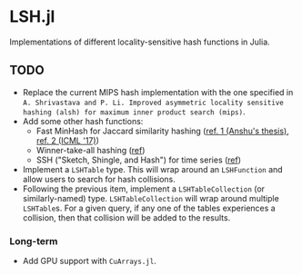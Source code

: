 # LSH.jl
Implementations of different locality-sensitive hash functions in Julia.

## TODO
- Replace the current MIPS hash implementation with the one specified in `A. Shrivastava and P. Li. Improved asymmetric locality sensitive hashing (alsh) for maximum inner product search (mips)`.
- Add some other hash functions:
  - Fast MinHash for Jaccard similarity hashing ([ref. 1 (Anshu's thesis)](https://www.cs.rice.edu/~as143/Doc/Anshumali_Shrivastava.pdf), [ref. 2 (ICML '17)](https://arxiv.org/pdf/1703.04664.pdf))
  - Winner-take-all hashing ([ref](http://auai.org/uai2018/proceedings/papers/321.pdf))
  - SSH ("Sketch, Shingle, and Hash") for time series ([ref](http://proceedings.mlr.press/v55/luo16.pdf))
- Implement a `LSHTable` type. This will wrap around an `LSHFunction` and allow users to search for hash collisions.
- Following the previous item, implement a `LSHTableCollection` (or similarly-named) type. `LSHTableCollection` will wrap around multiple `LSHTable`s. For a given query, if any one of the tables experiences a collision, then that collision will be added to the results.

### Long-term
- Add GPU support with `CuArrays.jl`.

